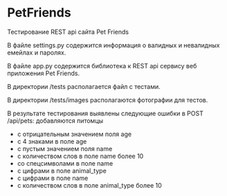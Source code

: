 # PetFriends

Тестирование REST api сайта Pet Friends

В файле settings.py содержится информация о валидных и невалидных емейлах и паролях.

В файле app.py содержится библиотека к REST api сервису веб приложения Pet Friends.

В директории /tests располагается файл с тестами.

В директории /tests/images располагаются фотографии для тестов.


В результате тестирования выявлены следующие ошибки в POST /api/pets: 
добавляются питомцы  
  - c отрицательным значением поля age
  - c 4 знаками в поле age
  - с пустым значением поля name
  - с количеством слов в поле name более 10
  - со спецсимволами в поле name
  - с цифрами в поле animal_type
  - с цифрами в поле name
  - c количеством слов в поле animal_type более 10 
